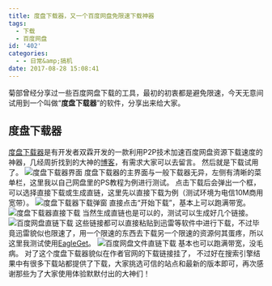 ```yaml
---
title: 度盘下载器，又一个百度网盘免限速下载神器
tags:
  - 下载
  - 百度网盘
id: '402'
categories:
  - - 日常&amp;搞机
date: 2017-08-28 15:08:41
---
```


菊部曾经分享过一些百度网盘下载的工具，最初的初衷都是避免限速，今天无意间试用到一个叫做“**度盘下载器**”的软件，分享出来给大家。

## 度盘下载器

[度盘下载器](http://www.linesoft.top/dpd/)是有开发者双霖开发的一款利用P2P技术加速百度网盘资源下载速度的神器，几经周折找到的大神的[博客](http://www.linesoft.top/)，有需求大家可以去留言。 然后就是下载试用了。 ![度盘下载器界面](https://i.loli.net/2017/08/28/59a3be760ce72.jpg) 度盘下载器的主界面与一般下载器无异，左侧有清晰的菜单栏，这里我以自己网盘里的PS教程为例进行测试。 点击下载后会弹出一个框，可以选择直接下载或生成直链，这里先以直接下载为例（测试环境为电信10M商用宽带）。 ![度盘下载器下载弹窗](https://i.loli.net/2017/08/28/59a3bf37db6e1.jpg) 直接点击“开始下载”，基本上可以跑满带宽。 ![度盘下载器直接下载](https://i.loli.net/2017/08/28/59a3bf798125d.png) 当然生成直链也是可以的，测试可以生成好几个链接。 ![百度网盘直链下载](https://i.loli.net/2017/08/28/59a3c0735ff90.png) 这些链接都可以直接粘贴到迅雷等软件中进行下载，不过毕竟迅雷貌似也限速了，用一个限速的东西去下载另一个限速的资源何其蛋疼，所以这里我测试使用[EagleGet](https://www.jubuzz.com/geek/367.html)。 ![百度网盘文件直链下载](https://i.loli.net/2017/08/28/59a3c034393e9.png) 基本也可以跑满带宽，没毛病。 对了这个度盘下载器貌似在作者官网的下载链接挂了， 不过好在搜索引擎结果中有很多下载站都提供了下载，大家挑选可信的站点和最新的版本即可，再次感谢那些为了大家使用体验默默付出的大神们！
